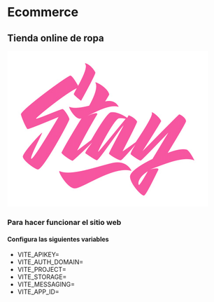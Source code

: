 # Ecommerce

## Tienda online de ropa

![](/tienda-stay/public/favicon.ico)

### Para hacer funcionar el sitio web

#### Configura las siguientes variables

- VITE_APIKEY=
- VITE_AUTH_DOMAIN=
- VITE_PROJECT=
- VITE_STORAGE=
- VITE_MESSAGING=
- VITE_APP_ID=
